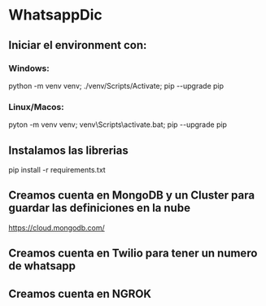 # WhatsappDic

## Iniciar el environment con:

### Windows:
python -m venv venv; ./venv/Scripts/Activate; pip --upgrade pip

### Linux/Macos:
pyton -m venv venv; venv\\Scripts\\activate.bat; pip --upgrade pip

## Instalamos las librerias
pip install -r requirements.txt

## Creamos cuenta en MongoDB y un Cluster para guardar las definiciones en la nube
https://cloud.mongodb.com/

## Creamos cuenta en Twilio para tener un numero de whatsapp

## Creamos cuenta en NGROK 


